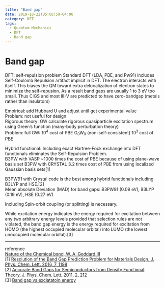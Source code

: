 ```yaml
---
title: "Band gap"
date: 2019-10-22T05:08:50-04:00
category: DFT
tags:
  - Quantum Mechanics
  - DFT
  - Band gap
---
```


# Band gap

DFT: self-repulsion problem
Standard DFT (LDA, PBE, and Pw91) includes Self-Coulomb Repulsion artifact implicit in DFT.
The electron interacts with itself. This biases the QM toward extra delocalization of electron states to minimize the self-repusion.
As a result band gaps are usually 1 to 3 eV too small.
Thus CIGS and most III-V are predicted to have zero-bandgap (metals rather than insulators)

Empirical: add Hubbard U and adjust until get experimental value  
Problem: not useful for design  
Rigorous theory: GW calculate rigorous quasiparticle excitation spectrum using Green’s function (many-body perturbation theory)  
Problem: full GW: 10<sup>4</sup> cost of PBE G<sub>0</sub>W<sub>0</sub> (non-self-consistent) 10<sup>3</sup> cost of PBE  

Hybrid functional: Including exact Hartree-Fock exchange into DFT functionals eliminates the Self-Repulsion Problem.  
B3PW with VASP ~1000 times the cost of PBE  because of using plane-wave basis set
B3PW with CRYSTAL 3.2 times cost of PBE from using localized Gaussian basis sets[1]  

B3PW91 with Crystal code is the best among hybrid functionals including B3LYP and HSE.[2]  
Mean absolute Deviation (MAD) for band gaps: B3PW91 (0.09 eV), B3LYP (0.19 eV), HSE (0.27 eV)  

Including Spin-orbit coupling (or splitting) is necessary.  


While excitation energy indicates the energy required for excitation between any two arbitrary energy levels provided that selection rules are not violated, the band gap energy is the energy required for excitation from HOMO (the highest occupied molecular orbital) into LUMO (the lowest unoccupied molecular orbital).[3]  

---
reference  
[Nature of the Chemical bond, W. A. Goddard III](http://www.wag.caltech.edu/home/ch120/Lectures/Ch125a_FA2015/Ch125-120-L23-bands-gaps-Nov25-11am-2015.pdf)  
[1] [Resolution of the Band Gap Prediction Problem for Materials Design, J. Phys. Chem. Lett. 2016, 7, 1198](https://pubs.acs.org/doi/abs/10.1021/acs.jpclett.5b02870)  
[2] [Accurate Band Gaps for Semiconductors from Density Functional Theory, J. Phys. Chem. Lett. 2011, 2, 212](https://pubs.acs.org/doi/10.1021/jz101565j)  
[3] [Band gap vs exciatatoin energy](https://www.researchgate.net/post/What_Is_the_difference_between_excitation_energy_and_band_gap_energy)  
